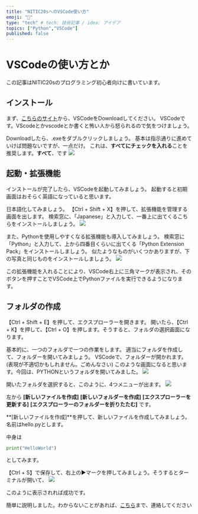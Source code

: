 ```yaml
---
title: "NITIC20sへのVSCode使い方"
emoji: "🥴"
type: "tech" # tech: 技術記事 / idea: アイデア
topics: ["Python","VSCode"]
published: false
---
```


# VSCodeの使い方とか

この記事はNITIC20sのプログラミング初心者向けに書いています。

## インストール

まず、[こちらのサイト](https://azure.microsoft.com/ja-jp/products/visual-studio-code/)から、VSCodeをDownloadしてください。
VSCodeです。VScodeとかvscodeとか書くと怖い人から怒られるので気をつけましょう。

Downloadしたら、.exeをダブルクリックしましょう。
基本は指示通りに進めていけば問題ないですが、一点だけ。
これは、**すべてにチェックを入れる**ことを推奨します。**すべて**、です
![](https://storage.googleapis.com/zenn-user-upload/drqad9xq5ry0nz13jq286148bfrc)


## 起動・拡張機能
インストールが完了したら、VSCodeを起動してみましょう。
起動すると初期画面はおそらく英語になっていると思います。

日本語化してみましょう。
【Ctrl + Shift + X】を押して、拡張機能を管理する画面を出します。
検索窓に、「Japanese」と入力して、一番上に出てくるこちらをインストールしましょう。
![](https://storage.googleapis.com/zenn-user-upload/6i35xciouvwtxrcsext2nrg94mha)

また、Pythonを使用しやすくなる拡張機能も導入してみましょう。
検索窓に「Python」と入力して、上から四番目くらいに出てくる「Python Extension Pack」をインストールしましょう。
似たようなものがいくつかありますが、下の写真と同じものをインストールしましょう。
![](https://storage.googleapis.com/zenn-user-upload/1jiu86btclv1vdyyoj1eish9u5aj)

この拡張機能を入れることにより、VSCode右上に三角マークが表示され、そのボタンを押すことでVSCode上でPythonファイルを実行できるようになります。

## フォルダの作成

【Ctrl + Shift + E】を押して、エクスプローラーを開きます。
開いたら、【Ctrl + K】を押して、【Ctrl + O】を押します。そうすると、フォルダの選択画面になります。

基本的に、一つのフォルダで一つの作業をします。
適当にフォルダを作成して、フォルダーを開いてみましょう。
VSCodeで、フォルダーが開かれます。(表現が不適切かもしれません。ごめんなさい)
このような画面になると思います。今回は、PYTHONというフォルダを開いてみました。
![](https://storage.googleapis.com/zenn-user-upload/hlbnybajarxjm3atg88sbf4vuvmt)

開いたフォルダを選択すると、このように、4つメニューが出ます。
![](https://storage.googleapis.com/zenn-user-upload/2sp6iotwclps8vlku7xgnbxy2wto)

左から
**[新しいファイルを作成]**
**[新しいフォルダーを作成]**
**[エクスプローラーを更新する]**
**[エクスプローラーのフォルダーを折りたたむ]**
です。

**[新しいファイルを作成]**を押して、新しいファイルを作成してみましょう。
名前はhello.pyとします。

中身は
```python
print("HelloWorld")
```
としてみます。

【Ctrl + S】で保存して、右上の▶マークを押してみましょう。そうするとターミナルが開いて、
![](https://storage.googleapis.com/zenn-user-upload/8l4tjh7nf0zgl9ztrh2rwg26zs75)

このように表示されれば成功です。


簡単に説明しました。わからないことがあれば、[こちら](https://twitter.com/sigumadayo)まで、連絡してください